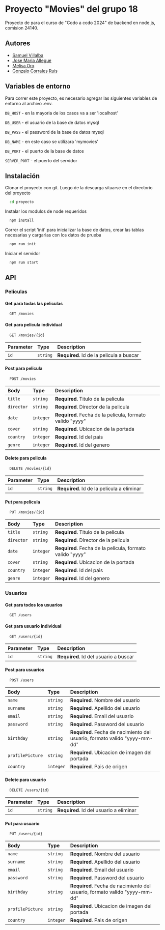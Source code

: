 # Proyecto "Movies" del grupo 18

Proyecto de para el curso de "Codo a codo 2024" de backend en node.js, comision 24140.

## Autores

- [Samuel Villalba](https://github.com/SamuelVillalba7)
- [Jose Maria Allegue](https://github.com/josemariaallegue)
- [Melisa Oro](https://github.com/melocotonoro)
- [Gonzalo Corrales Ruis](https://github.com/Gonzalo-CR)

## Variables de entorno

Para correr este proyecto, es necesario agregar las siguientes variables de entorno al archivo .env.

`DB_HOST` - en la mayoria de los casos va a ser 'localhost'

`DB_USER` - el usuario de la base de datos mysql

`DB_PASS` - el password de la base de datos mysql

`DB_NAME` - en este caso se utilizara 'mymovies'

`DB_PORT` - el puerto de la base de datos

`SERVER_PORT` - el puerto del servidor

## Instalación

Clonar el proyecto con git. Luego de la descarga situarse en el directorio del proyecto

```bash
  cd proyecto
```

Instalar los modulos de node requeridos

```bash
  npm install
```

Correr el script 'init' para inicializar la base de datos, crear las tablas necesarias y cargarlas con los datos de prueba

```bash
  npm run init
```

Iniciar el servidor

```bash
  npm run start
```

## API

### Peliculas

#### Get para todas las peliculas

```http
  GET /movies
```

#### Get para pelicula individual

```http
  GET /movies/{id}
```

| Parameter | Type     | Description                              |
| :-------- | :------- | :--------------------------------------- |
| `id`      | `string` | **Required**. Id de la pelicula a buscar |

#### Post para pelicula

```http
  POST /movies
```

| Body       | Type      | Description                                               |
| :--------- | :-------- | :-------------------------------------------------------- |
| `title`    | `string`  | **Required**. Titulo de la pelicula                       |
| `director` | `string`  | **Required**. Director de la pelicula                     |
| `date`     | `integer` | **Required**. Fecha de la pelicula, formato valido "yyyy" |
| `cover`    | `string`  | **Required**. Ubicacion de la portada                     |
| `country`  | `integer` | **Required**. Id del pais                                 |
| `genre`    | `integer` | **Required**. Id del genero                               |

#### Delete para pelicula

```http
  DELETE /movies/{id}
```

| Parameter | Type     | Description                                |
| :-------- | :------- | :----------------------------------------- |
| `id`      | `string` | **Required**. Id de la pelicula a eliminar |

#### Put para pelicula

```http
  PUT /movies/{id}
```

| Body       | Type      | Description                                               |
| :--------- | :-------- | :-------------------------------------------------------- |
| `title`    | `string`  | **Required**. Titulo de la pelicula                       |
| `director` | `string`  | **Required**. Director de la pelicula                     |
| `date`     | `integer` | **Required**. Fecha de la pelicula, formato valido "yyyy" |
| `cover`    | `string`  | **Required**. Ubicacion de la portada                     |
| `country`  | `integer` | **Required**. Id del pais                                 |
| `genre`    | `integer` | **Required**. Id del genero                               |

### Usuarios

#### Get para todos los usuarios

```http
  GET /users
```

#### Get para usuario individual

```http
  GET /users/{id}
```

| Parameter | Type     | Description                           |
| :-------- | :------- | :------------------------------------ |
| `id`      | `string` | **Required**. Id del usuario a buscar |

#### Post para usuarios

```http
  POST /users
```

| Body             | Type      | Description                                                                |
| :--------------- | :-------- | :------------------------------------------------------------------------- |
| `name`           | `string`  | **Required**. Nombre del usuario                                           |
| `surname`        | `string`  | **Required**. Apellido del usuario                                         |
| `email`          | `string`  | **Required**. Email del usuario                                            |
| `password`       | `string`  | **Required**. Password del usuario                                         |
| `birthday`       | `string`  | **Required**. Fecha de nacimiento del usuario, formato valido "yyyy-mm-dd" |
| `profilePicture` | `string`  | **Required**. Ubicacion de imagen del portada                              |
| `country`        | `integer` | **Required**. Pais de origen                                               |

#### Delete para usuario

```http
  DELETE /users/{id}
```

| Parameter | Type     | Description                             |
| :-------- | :------- | :-------------------------------------- |
| `id`      | `string` | **Required**. Id del usuario a eliminar |

#### Put para usuario

```http
  PUT /users/{id}
```

| Body             | Type      | Description                                                                |
| :--------------- | :-------- | :------------------------------------------------------------------------- |
| `name`           | `string`  | **Required**. Nombre del usuario                                           |
| `surname`        | `string`  | **Required**. Apellido del usuario                                         |
| `email`          | `string`  | **Required**. Email del usuario                                            |
| `password`       | `string`  | **Required**. Password del usuario                                         |
| `birthday`       | `string`  | **Required**. Fecha de nacimiento del usuario, formato valido "yyyy-mm-dd" |
| `profilePicture` | `string`  | **Required**. Ubicacion de imagen del portada                              |
| `country`        | `integer` | **Required**. Pais de origen                                               |
